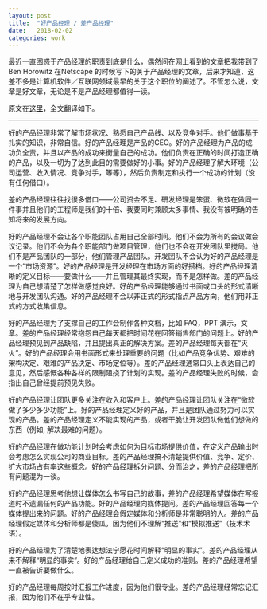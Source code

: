 ```yaml
---
layout: post
title:  "好产品经理 / 差产品经理"
date:   2018-02-02
categories: work
---
```


最近一直困惑于产品经理的职责到底是什么，偶然间在网上看到的文章把我带到了 Ben Horowitz 在Netscape 的时候写下的关于产品经理的文章，后来才知道，这差不多是计算机软件／互联网领域最早的关于这个职位的阐述了。不管怎么说，文章是好文章，无论是不是产品经理都值得一读。

原文在[这里](https://a16z.files.wordpress.com/2014/08/good-product-manager.pdf)，全文翻译如下。

---

好的产品经理非常了解市场状况、熟悉自己产品线、以及竞争对手。他们做事基于扎实的知识，非常自信。好的产品经理是产品的CEO。好的产品经理为产品的成功负全责，并且以产品的成功来衡量自己的成功。他们负责在正确的时间打造正确的产品，以及一切为了达到此目的需要做好的小事。好的产品经理了解大环境（公司运营、收入情况、竞争对手，等等），然后负责制定和执行一个成功的计划（没有任何借口）。

差的产品经理往往找很多借口——公司资金不足、研发经理是笨蛋、微软在做同一件事并且他们的工程师是我们的十倍、我要同时兼顾太多事情、我没有被明确的告知将来的发展方向。

好的产品经理不会让各个职能团队占用自己全部时间。他们不会为所有的会议做会议记录。他们不会为各个职能部门做项目管理，他们也不会在开发团队里搅局。他们不是产品团队的一部分，他们管理产品团队。开发团队不会认为好的产品经理是一个“市场资源”。好的产品经理是开发经理在市场方面的好搭档。好的产品经理清晰的定义目标——要做什么——并且管理其最终实现，而不是怎样做。差的产品经理为自己想清楚了怎样做感觉良好。好的产品经理能够通过书面或口头的形式清晰地与开发团队沟通。好的产品经理不会以非正式的形式指点产品方向，他们用非正式的方式收集信息。

好的产品经理为了支撑自己的工作会制作各种文档，比如 FAQ，PPT 演示，文章。差的产品经理经常抱怨自己每天都把时间花在回答销售部门的问题上。好的产品经理预见到产品缺陷，并且提出真正的解决方案。差的产品经理每天都在“灭火”。好的产品经理会用书面形式来处理重要的问题（比如产品竞争优势、艰难的架构决定、艰难的产品决定、市场定位等）。差的产品经理通常口头上表达自己的意见，然后感慨各种各样的限制阻挠了计划的实现。差的产品经理失败的时候，会指出自己曾经提前预见失败。

好的产品经理让团队更多关注在收入和客户上。差的产品经理让团队关注在“微软做了多少多少功能”上。好的产品经理定义好的产品，并且是团队通过努力可以实现的产品。差的产品经理定义不能实现的产品，或者干脆让开发团队做他们想做的东西（例如, 解决最难的问题）。

好的产品经理在做功能计划时会考虑如何为目标市场提供价值，在定义产品输出时会考虑怎么实现公司的商业目标。差的产品经理搞不清楚提供价值、竞争、定价、扩大市场占有率这些概念。好的产品经理拆分问题、分而治之，差的产品经理把所有问题混为一谈。

好的产品经理思考他想让媒体怎么书写自己的故事，差的产品经理希望媒体在写报道时不遗漏任何的产品功能。好的产品经理向媒体提问。差的产品经理回答每一个媒体提出来的问题。好的产品经理会假定媒体和分析师是非常聪明的人。差的产品经理假定媒体和分析师都是傻瓜，因为他们不理解“推送”和“模拟推送”（技术术语）。

好的产品经理为了清楚地表达想法宁愿花时间解释“明显的事实”。差的产品经理从来不解释“明显的事实”。好的产品经理给自己定义成功的准则。差的产品经理希望一直被告诉要做什么。

好的产品经理每周按时汇报工作进度，因为他们很专业。差的产品经理经常忘记汇报，因为他们不在乎专业性。